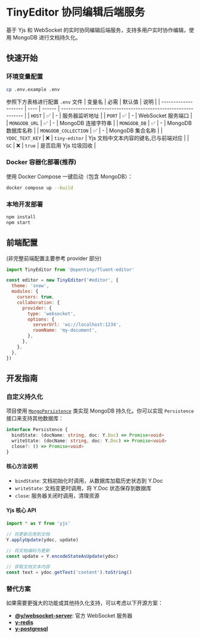 # TinyEditor 协同编辑后端服务

基于 Yjs 和 WebSocket 的实时协同编辑后端服务，支持多用户实时协作编辑，使用 MongoDB 进行文档持久化。

## 快速开始

### 环境变量配置

```bash
cp .env.example .env
```

参照下方表格进行配置 `.env` 文件
| 变量名 | 必需 | 默认值 | 说明 |
| -------------------- | ---- | ------ | -------------------------------------------------------------- |
| `HOST` | ✅ | - | 服务器监听地址 |
| `PORT` | ✅ | - | WebSocket 服务端口 |
| `MONGODB_URL` | ✅ | - | MongoDB 连接字符串 |
| `MONGODB_DB` | ✅ | - | MongoDB 数据库名称 |
| `MONGODB_COLLECTION` | ✅ | - | MongoDB 集合名称 |
| `YDOC_TEXT_KEY` | ❌ | `tiny-editor` | Yjs 文档中文本内容的键名,已与前端对应 |
| `GC` | ❌ | `true` | 是否启用 Yjs 垃圾回收 |

### Docker 容器化部署(推荐)

使用 Docker Compose 一键启动（包含 MongoDB）：

```bash
docker compose up --build
```

### 本地开发部署

```bash
npm install
npm start
```

## 前端配置

(非完整前端配置主要参考 provider 部分)

```javascript
import TinyEditor from '@opentiny/fluent-editor'

const editor = new TinyEditor('#editor', {
  theme: 'snow',
  modules: {
    cursors: true,
    collaboration: {
      provider: {
        type: 'websocket',
        options: {
          serverUrl: 'ws://localhost:1234',
          roomName: 'my-document',
        },
      },
    },
  },
})
```

## 开发指南

### 自定义持久化

项目使用 [`MongoPersistence`](src/persistence/mongo.ts) 类实现 MongoDB 持久化。你可以实现 `Persistence` 接口来支持其他数据库：

```typescript
interface Persistence {
  bindState: (docName: string, doc: Y.Doc) => Promise<void>
  writeState: (docName: string, doc: Y.Doc) => Promise<void>
  close?: () => Promise<void>
}
```

#### 核心方法说明

- `bindState`: 文档初始化时调用，从数据库加载历史状态到 Y.Doc
- `writeState`: 文档变更时调用，将 Y.Doc 状态保存到数据库
- `close`: 服务器关闭时调用，清理资源

#### Yjs 核心 API

```typescript
import * as Y from 'yjs'

// 将更新应用到文档
Y.applyUpdate(ydoc, update)

// 将文档编码为更新
const update = Y.encodeStateAsUpdate(ydoc)

// 获取文档文本内容
const text = ydoc.getText('content').toString()
```

### 替代方案

如果需要更强大的功能或其他持久化支持，可以考虑以下开源方案：

- **[@y/websocket-server](https://github.com/yjs/y-websocket-server/)**: 官方 WebSocket 服务器
- **[y-redis](https://github.com/yjs/y-redis)**
- **[y-postgresql](https://github.com/MaxNoetzold/y-postgresql)**
